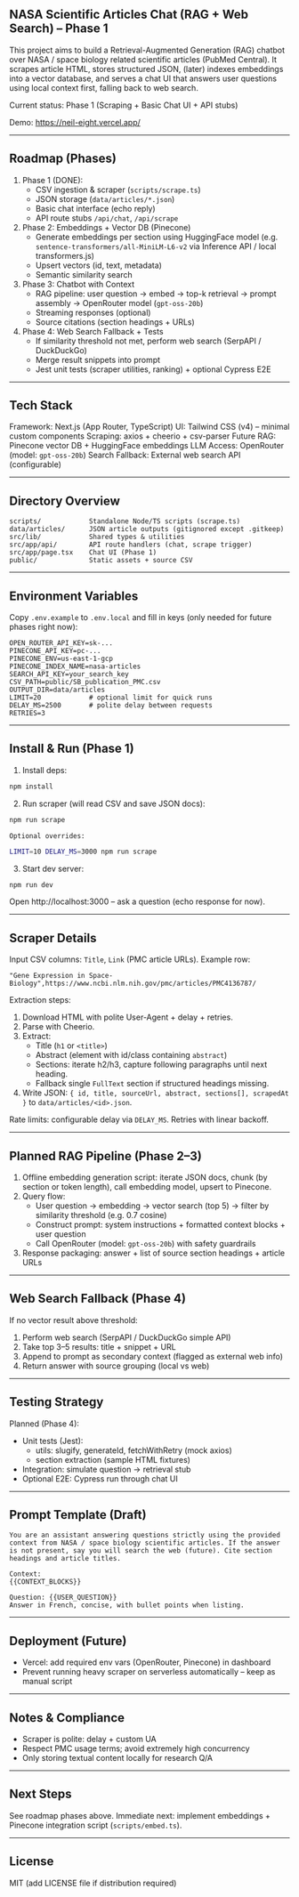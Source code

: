 ## NASA Scientific Articles Chat (RAG + Web Search) – Phase 1

This project aims to build a Retrieval-Augmented Generation (RAG) chatbot over NASA / space biology related scientific articles (PubMed Central). It scrapes article HTML, stores structured JSON, (later) indexes embeddings into a vector database, and serves a chat UI that answers user questions using local context first, falling back to web search.

Current status: Phase 1 (Scraping + Basic Chat UI + API stubs)

Demo: https://neil-eight.vercel.app/

---
## Roadmap (Phases)
1. Phase 1 (DONE):
	- CSV ingestion & scraper (`scripts/scrape.ts`)
	- JSON storage (`data/articles/*.json`)
	- Basic chat interface (echo reply)
	- API route stubs `/api/chat`, `/api/scrape`
2. Phase 2: Embeddings + Vector DB (Pinecone)
	- Generate embeddings per section using HuggingFace model (e.g. `sentence-transformers/all-MiniLM-L6-v2` via Inference API / local transformers.js)
	- Upsert vectors (id, text, metadata)
	- Semantic similarity search
3. Phase 3: Chatbot with Context
	- RAG pipeline: user question -> embed -> top-k retrieval -> prompt assembly -> OpenRouter model (`gpt-oss-20b`)
	- Streaming responses (optional)
	- Source citations (section headings + URLs)
4. Phase 4: Web Search Fallback + Tests
	- If similarity threshold not met, perform web search (SerpAPI / DuckDuckGo)
	- Merge result snippets into prompt
	- Jest unit tests (scraper utilities, ranking) + optional Cypress E2E

---
## Tech Stack
Framework: Next.js (App Router, TypeScript)
UI: Tailwind CSS (v4) – minimal custom components
Scraping: axios + cheerio + csv-parser
Future RAG: Pinecone vector DB + HuggingFace embeddings
LLM Access: OpenRouter (model: `gpt-oss-20b`)
Search Fallback: External web search API (configurable)

---
## Directory Overview
```
scripts/            Standalone Node/TS scripts (scrape.ts)
data/articles/      JSON article outputs (gitignored except .gitkeep)
src/lib/            Shared types & utilities
src/app/api/        API route handlers (chat, scrape trigger)
src/app/page.tsx    Chat UI (Phase 1)
public/             Static assets + source CSV
```

---
## Environment Variables
Copy `.env.example` to `.env.local` and fill in keys (only needed for future phases right now):
```
OPEN_ROUTER_API_KEY=sk-...
PINECONE_API_KEY=pc-...
PINECONE_ENV=us-east-1-gcp
PINECONE_INDEX_NAME=nasa-articles
SEARCH_API_KEY=your_search_key
CSV_PATH=public/SB_publication_PMC.csv
OUTPUT_DIR=data/articles
LIMIT=20            # optional limit for quick runs
DELAY_MS=2500       # polite delay between requests
RETRIES=3
```

---
## Install & Run (Phase 1)
1. Install deps:
```bash
npm install
```
2. Run scraper (will read CSV and save JSON docs):
```bash
npm run scrape
```
	Optional overrides:
```bash
LIMIT=10 DELAY_MS=3000 npm run scrape
```
3. Start dev server:
```bash
npm run dev
```
Open http://localhost:3000 – ask a question (echo response for now).

---
## Scraper Details
Input CSV columns: `Title`, `Link` (PMC article URLs). Example row:
```
"Gene Expression in Space-Biology",https://www.ncbi.nlm.nih.gov/pmc/articles/PMC4136787/
```
Extraction steps:
1. Download HTML with polite User-Agent + delay + retries.
2. Parse with Cheerio.
3. Extract:
	- Title (`h1` or `<title>`)
	- Abstract (element with id/class containing `abstract`)
	- Sections: iterate h2/h3, capture following paragraphs until next heading.
	- Fallback single `FullText` section if structured headings missing.
4. Write JSON: `{ id, title, sourceUrl, abstract, sections[], scrapedAt }` to `data/articles/<id>.json`.

Rate limits: configurable delay via `DELAY_MS`. Retries with linear backoff.

---
## Planned RAG Pipeline (Phase 2–3)
1. Offline embedding generation script: iterate JSON docs, chunk (by section or token length), call embedding model, upsert to Pinecone.
2. Query flow:
	- User question -> embedding -> vector search (top 5) -> filter by similarity threshold (e.g. 0.7 cosine)
	- Construct prompt: system instructions + formatted context blocks + user question
	- Call OpenRouter (model: `gpt-oss-20b`) with safety guardrails
3. Response packaging: answer + list of source section headings + article URLs

---
## Web Search Fallback (Phase 4)
If no vector result above threshold:
1. Perform web search (SerpAPI / DuckDuckGo simple API)
2. Take top 3–5 results: title + snippet + URL
3. Append to prompt as secondary context (flagged as external web info)
4. Return answer with source grouping (local vs web)

---
## Testing Strategy
Planned (Phase 4):
* Unit tests (Jest):
  - utils: slugify, generateId, fetchWithRetry (mock axios)
  - section extraction (sample HTML fixtures)
* Integration: simulate question -> retrieval stub
* Optional E2E: Cypress run through chat UI

---
## Prompt Template (Draft)
```
You are an assistant answering questions strictly using the provided context from NASA / space biology scientific articles. If the answer is not present, say you will search the web (future). Cite section headings and article titles.

Context:
{{CONTEXT_BLOCKS}}

Question: {{USER_QUESTION}}
Answer in French, concise, with bullet points when listing.
```

---
## Deployment (Future)
* Vercel: add required env vars (OpenRouter, Pinecone) in dashboard
* Prevent running heavy scraper on serverless automatically – keep as manual script

---
## Notes & Compliance
* Scraper is polite: delay + custom UA
* Respect PMC usage terms; avoid extremely high concurrency
* Only storing textual content locally for research Q/A

---
## Next Steps
See roadmap phases above. Immediate next: implement embeddings + Pinecone integration script (`scripts/embed.ts`).

---
## License
MIT (add LICENSE file if distribution required)
